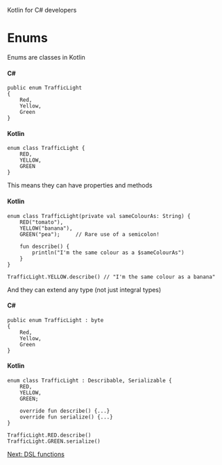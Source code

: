 Kotlin for C# developers
# Enums
Enums are classes in Kotlin

#### C#
```
public enum TrafficLight
{
    Red,
	Yellow,
	Green
}
```

#### Kotlin
```
enum class TrafficLight {
    RED,
    YELLOW,
    GREEN
}
```

This means they can have properties and methods

#### Kotlin
```
enum class TrafficLight(private val sameColourAs: String) {
    RED("tomato"),
    YELLOW("banana"),
    GREEN("pea");     // Rare use of a semicolon!

    fun describe() {
        println("I'm the same colour as a $sameColourAs")
	}
}

TrafficLight.YELLOW.describe() // "I'm the same colour as a banana"
```

And they can extend any type (not just integral types)

#### C#
```
public enum TrafficLight : byte
{
    Red,
	Yellow,
	Green
}
```

#### Kotlin
```
enum class TrafficLight : Describable, Serializable {
    RED,
    YELLOW,
    GREEN;

    override fun describe() {...}
    override fun serialize() {...}
}

TrafficLight.RED.describe()
TrafficLight.GREEN.serialize()
```

[Next: DSL functions](05.%20DSL%20functions.md)
